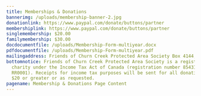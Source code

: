 ```yaml
---
title: Memberships & Donations
bannerimg: /uploads/membership-banner-2.jpg
donationlink: https://www.paypal.com/donate/buttons/partner
membershiplink: https://www.paypal.com/donate/buttons/partner
singlemembership: $20.00
familymembership: $30.00
docdocumentfile: /uploads/Membership-Form-multiyear.docx
pdfdocumentfile: /uploads/Membership-Form-multiyear.pdf
mailingaddress: Friends of Churn Creek Protected Area Society Box 4144, Williams Lake, B.C. V2G 2V2.    
bottomnotice: Friends of Churn Creek Protected Area Society is a registered
  charity under the Income Tax Act of Canada (registration number 85431 1453
  RR0001). Receipts for income tax purposes will be sent for all donations of
  $20 or greater or as requested.
pagename: Membership & Donations Page Content
---
```

